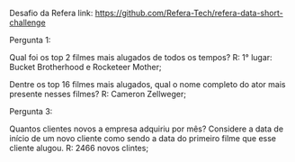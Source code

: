 Desafio da Refera 
link: https://github.com/Refera-Tech/refera-data-short-challenge
    
Pergunta 1:

Qual foi os top 2 filmes mais alugados de todos os tempos?
R: 1° lugar: Bucket Brotherhood e Rocketeer Mother;

Dentre os top 16 filmes mais alugados, qual o nome completo do ator mais presente nesses filmes?
R: Cameron Zellweger;


Pergunta 3:

Quantos clientes novos a empresa adquiriu por mês? Considere a data de início de um novo cliente como sendo a data do primeiro filme que esse cliente alugou.
R: 2466 novos clintes; 
